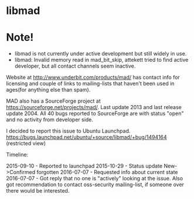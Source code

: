 # libmad

# Note!

* libmad is not currently under active development but still widely in use.
* libmad: Invalid memory read in mad_bit_skip, attekett tried to find active developer, but all contact channels seem inactive.

Website at http://www.underbit.com/products/mad/ has contact info for licensing and couple of links to mailing-lists that haven't been used in ages(for anything else than spam).

MAD also has a SourceForge project at https://sourceforge.net/projects/mad/. Last update 2013 and last release update 2004. All 40 bugs reported to SourceForge are with status "open" and no activity from developer side.

I decided to report this issue to Ubuntu Launchpad. https://bugs.launchpad.net/ubuntu/+source/libmad/+bug/1494164 (restricted view)

Timeline:

2015-09-10 - Reported to launchpad
2015-10-29 - Status update New->Confirmed
forgotten
2016-07-07 - Requested info about current state
2016-07-07 - Got reply that no one is "actively" looking at the issue. Also got recommendation to contact oss-security mailing-list, if someone over there would be interested.
